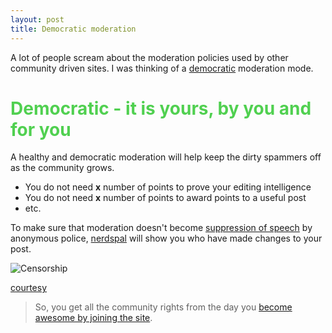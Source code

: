 ```yaml
---
layout: post
title: Democratic moderation
---
```


A lot of people scream about the moderation policies used by other community driven sites. I was thinking of a [democratic](https://nerdspal.com/Home/Overview#Democratic) moderation mode.


<h1> <span style="color:#50D050; text-align:center"> Democratic - it is yours, by you and for you </span> </h1>

A healthy and democratic moderation will help keep the dirty spammers off as the community grows.

 - You do not need **x** number of points to prove your editing intelligence
 - You do not need **x** number of points to award points to a useful post
 - etc.


To make sure that moderation doesn't become [suppression of speech](https://en.wikipedia.org/wiki/Censorship) by anonymous police, [nerdspal](https://nerdspal.com) will show you who have made changes to your post. 

![Censorship](https://upload.wikimedia.org/wikipedia/commons/2/26/Andr%C3%A9_Gill_-_Madame_Anastasie.jpg)

[courtesy](https:wikimedia.org)

> So, you get all the community rights from the day you [become awesome by joining the site](https://nerdspal.com/Account/Register).
